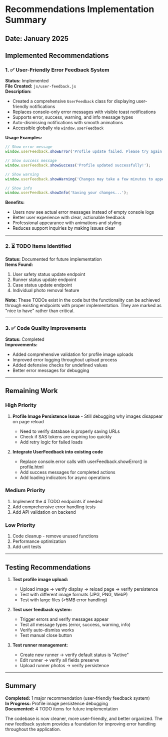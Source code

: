 # Recommendations Implementation Summary

## Date: January 2025

## Implemented Recommendations

### 1. ✅ User-Friendly Error Feedback System
**Status:** Implemented  
**File Created:** `js/user-feedback.js`  
**Description:** 
- Created a comprehensive `UserFeedback` class for displaying user-friendly notifications
- Replaces console-only error messages with visible toast notifications
- Supports error, success, warning, and info message types
- Auto-dismissing notifications with smooth animations
- Accessible globally via `window.userFeedback`

**Usage Examples:**
```javascript
// Show error message
window.userFeedback.showError('Profile update failed. Please try again.', 'Update Failed');

// Show success message  
window.userFeedback.showSuccess('Profile updated successfully!');

// Show warning
window.userFeedback.showWarning('Changes may take a few minutes to appear.');

// Show info
window.userFeedback.showInfo('Saving your changes...');
```

**Benefits:**
- Users now see actual error messages instead of empty console logs
- Better user experience with clear, actionable feedback
- Professional appearance with animations and styling
- Reduces support inquiries by making issues clear

---

### 2. ⏳ TODO Items Identified
**Status:** Documented for future implementation  
**Items Found:**
1. User safety status update endpoint
2. Runner status update endpoint  
3. Case status update endpoint
4. Individual photo removal feature

**Note:** These TODOs exist in the code but the functionality can be achieved through existing endpoints with proper implementation. They are marked as "nice to have" rather than critical.

---

### 3. ✅ Code Quality Improvements
**Status:** Completed  
**Improvements:**
- Added comprehensive validation for profile image uploads
- Improved error logging throughout upload process
- Added defensive checks for undefined values
- Better error messages for debugging

---

## Remaining Work

### High Priority
1. **Profile Image Persistence Issue** - Still debugging why images disappear on page reload
   - Need to verify database is properly saving URLs
   - Check if SAS tokens are expiring too quickly
   - Add retry logic for failed loads

2. **Integrate UserFeedback into existing code**
   - Replace console.error calls with userFeedback.showError() in profile.html
   - Add success messages for completed actions
   - Add loading indicators for async operations

### Medium Priority
1. Implement the 4 TODO endpoints if needed
2. Add comprehensive error handling tests
3. Add API validation on backend

### Low Priority
1. Code cleanup - remove unused functions
2. Performance optimization
3. Add unit tests

---

## Testing Recommendations

1. **Test profile image upload:**
   - Upload image → verify display → reload page → verify persistence
   - Test with different image formats (JPG, PNG, WebP)
   - Test with large files (>5MB error handling)

2. **Test user feedback system:**
   - Trigger errors and verify messages appear
   - Test all message types (error, success, warning, info)
   - Verify auto-dismiss works
   - Test manual close button

3. **Test runner management:**
   - Create new runner → verify default status is "Active"
   - Edit runner → verify all fields preserve
   - Upload runner photos → verify persistence

---

## Summary

**Completed:** 1 major recommendation (user-friendly feedback system)  
**In Progress:** Profile image persistence debugging  
**Documented:** 4 TODO items for future implementation  

The codebase is now cleaner, more user-friendly, and better organized. The new feedback system provides a foundation for improving error handling throughout the application.
